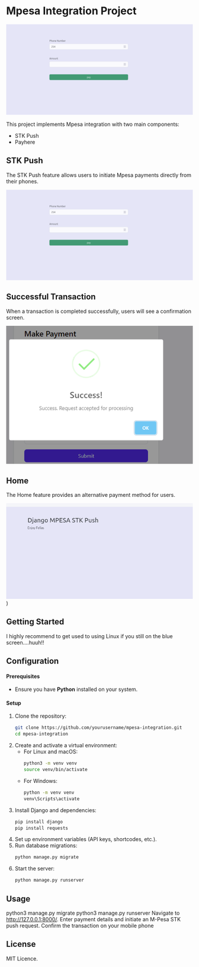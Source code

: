 # Mpesa Integration Project

![STK Push Home Screen](https://github.com/damiancodes/Mpesa_stk_Integration/blob/master/stkpushapp/static/images/payhere.png)

This project implements Mpesa integration with two main components:
- STK Push
- Payhere

## STK Push

The STK Push feature allows users to initiate Mpesa payments directly from their phones.

![STK Push Home Screen](https://github.com/damiancodes/Mpesa_stk_Integration/blob/master/stkpushapp/static/images/payhere.png)

## Successful Transaction

When a transaction is completed successfully, users will see a confirmation screen.

![Successful Transaction](https://github.com/damiancodes/Mpesa_stk_Integration/blob/master/stkpushapp/static/images/success.png)

## Home

The Home feature provides an alternative payment method for users.

![Payhere Interface](https://github.com/damiancodes/Mpesa_stk_Integration/blob/master/stkpushapp/static/images/homestk.png))

## Getting Started

I highly recommend to get used to using Linux if you still on the blue screen....huuh!!

## Configuration
#### Prerequisites  
- Ensure you have **Python** installed on your system.  
#### Setup  
1. Clone the repository:  
   ```bash
   git clone https://github.com/yourusername/mpesa-integration.git
   cd mpesa-integration
   ```  
2. Create and activate a virtual environment:  
   - For Linux and macOS:  
     ```bash
     python3 -m venv venv
     source venv/bin/activate
     ```  
   - For Windows:  
     ```bash
     python -m venv venv
     venv\Scripts\activate
     ```  
3. Install Django and dependencies:  
   ```bash
   pip install django  
   pip install requests  
   ```  
4. Set up environment variables (API keys, shortcodes, etc.).  
5. Run database migrations:  
   ```bash
   python manage.py migrate
   ```  
6. Start the server:  
   ```bash
   python manage.py runserver
   ```  

## Usage
python3 manage.py migrate
python3 manage.py runserver
Navigate to http://127.0.0.1:8000/.
Enter payment details and initiate an M-Pesa STK push request.
Confirm the transaction on your mobile phone



## License

MIT Licence.
